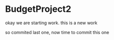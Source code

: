 # BudgetProject2

okay we are starting work. this is a new work

so commited last one, now time to commit this one
